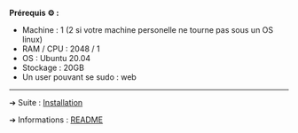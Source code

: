 **Prérequis ⚙️ :** 
- Machine : 1 (2 si votre machine personelle ne tourne pas sous un OS linux)
- RAM / CPU : 2048 / 1
- OS : Ubuntu 20.04
- Stockage : 20GB
- Un user pouvant se sudo : web

---

➔ Suite : [Installation](https://github.com/HyouKash/spacecrypto.me/blob/main/Documentation/Installation.md)

➔ Informations : [README](https://github.com/HyouKash/spacecrypto.me/blob/main/README.md)

